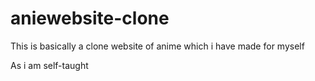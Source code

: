 # aniewebsite-clone
This is basically a clone website of anime which i have made for myself

As i am self-taught
